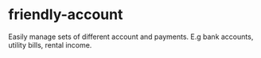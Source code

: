 # friendly-account
Easily manage sets of different account and payments. E.g bank accounts, utility bills, rental income.
